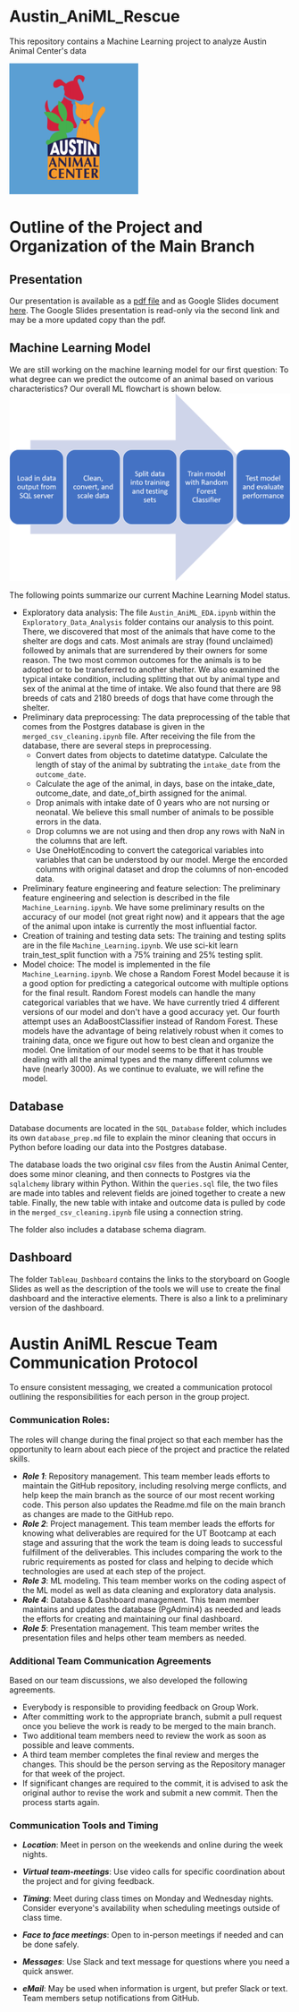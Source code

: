 # Austin_AniML_Rescue
This repository contains a Machine Learning project to analyze Austin Animal Center's data

![AAC_graphic](https://github.com/ilaha/Austin_AniML_Rescue/blob/main/Images/AAC_graphic.PNG)


# Outline of the Project and Organization of the Main Branch

## Presentation
Our presentation is available as a [pdf file](https://github.com/ilaha/Austin_AniML_Rescue/blob/main/Austin%20Animal%20rescue.pdf) and as Google Slides document [here](https://docs.google.com/presentation/d/120N6hRfooHchPLMDeCw5GEKs5dT-I0a_T48jhp-UGSE/edit?usp=sharing). The Google Slides presentation is read-only via the second link and may be a more updated copy than the pdf.


## Machine Learning Model
We are still working on the machine learning model for our first question: To what degree can we predict the outcome of an animal based on various characteristics? Our overall ML flowchart is shown below.
![Machine_Learning_Flowchart](https://github.com/ilaha/Austin_AniML_Rescue/blob/main/Images/Machine_Learning_Flowchart.png)

The following points summarize our current Machine Learning Model status.
- Exploratory data analysis: The file `Austin_AniML_EDA.ipynb` within the `Exploratory_Data_Analysis` folder contains our analysis to this point. There, we discovered that most of the animals that have come to the shelter are dogs and cats. Most animals are stray (found unclaimed) followed by animals that are surrendered by their owners for some reason. The two most common outcomes for the animals is to be adopted or to be transferred to another shelter. We also examined the typical intake condition, including splitting that out by animal type and sex of the animal at the time of intake. We also found that there are 98 breeds of cats and 2180 breeds of dogs that have come through the shelter.
- Preliminary data preprocessing: The data preprocessing of the table that comes from the Postgres database is given in the `merged_csv_cleaning.ipynb` file. After receiving the file from the database, there are several steps in preprocessing.
  - Convert dates from objects to datetime datatype. Calculate the length of stay of the animal by subtrating the `intake_date` from the `outcome_date`. 
  - Calculate the age of the animal, in days, base on the intake_date, outcome_date, and date_of_birth assigned for the animal. 
  - Drop animals with intake date of 0 years who are not nursing or neonatal. We believe this small number of animals to be possible errors in the data.
  - Drop columns we are not using and then drop any rows with NaN in the columns that are left.
  - Use OneHotEncoding to convert the categorical variables into variables that can be understood by our model. Merge the encorded columns with original dataset and drop the columns of non-encoded data.
- Preliminary feature engineering and feature selection: The preliminary feature engineering and selection is described in the file `Machine_Learning.ipynb`. We have some preliminary results on the accuracy of our model (not great right now) and it appears that the age of the animal upon intake is currently the most influential factor.
- Creation of training and testing data sets: The training and testing splits are in the file `Machine_Learning.ipynb`. We use sci-kit learn train_test_split function with a 75% training and 25% testing split.
- Model choice: The model is implemented in the file `Machine_Learning.ipynb`. We chose a Random Forest Model because it is a good option for predicting a categorical outcome with multiple options for the final result. Random Forest models can handle the many categorical variables that we have. We have currently tried 4 different versions of our model and don't have a good accuracy yet. Our fourth attempt uses an AdaBoostClassifier instead of Random Forest. These models have the advantage of being relatively robust when it comes to training data, once we figure out how to best clean and organize the model. One limitation of our model seems to be that it has trouble dealing with all the animal types and the many different columns we have (nearly 3000). As we continue to evaluate, we will refine the model. 


## Database
Database documents are located in the `SQL_Database` folder, which includes its own `database_prep.md` file to explain the minor cleaning that occurs in Python before loading our data into the Postgres database. 

The database loads the two original csv files from the Austin Animal Center, does some minor cleaning, and then connects to Postgres via the `sqlalchemy` library within Python. Within the `queries.sql` file, the two files are made into tables and relevent fields are joined together to create a new table. Finally, the new table with intake and outcome data is pulled by code in the `merged_csv_cleaning.ipynb` file using a connection string.

The folder also includes a database schema diagram.



## Dashboard
The folder `Tableau_Dashboard` contains the links to the storyboard on Google Slides as well as the description of the tools we will use to create the final dashboard and the interactive elements. There is also a link to a preliminary version of the dashboard.







# Austin AniML Rescue Team Communication Protocol

To ensure consistent messaging, we created a communication protocol outlining the responsibilities for each person in the group project.

### Communication Roles:
The roles will change during the final project so that each member has the opportunity to learn about each piece of the project and practice the related skills.

 - ***Role 1***: Repository management. This team member leads efforts to maintain the GitHub repository, including resolving merge conflicts, and help keep the main branch as the source of our most recent working code. This person also updates the Readme.md file on the main branch as changes are made to the GitHub repo.
 - ***Role 2***: Project management. This team member leads the efforts for knowing what deliverables are required for the UT Bootcamp at each stage and assuring that the work the team is doing leads to successful fulfillment of the deliverables. This includes comparing the work to the rubric requirements as posted for class and helping to decide which technologies are used at each step of the project.
 - ***Role 3***: ML modeling. This team member works on the coding aspect of the ML model as well as data cleaning and exploratory data analysis.
 - ***Role 4***: Database & Dashboard management. This team member maintains and updates the database (PgAdmin4) as needed and leads the efforts for creating and maintaining our final dashboard.
 - ***Role 5***: Presentation management. This team member writes the presentation files and helps other team members as needed.


### Additional Team Communication Agreements
Based on our team discussions, we also developed the following agreements.
 - Everybody is responsible to providing feedback on Group Work.
 - After committing work to the appropriate branch, submit a pull request once you believe the work is ready to be merged to the main branch.
 - Two additional team members need to review the work as soon as possible and leave comments.
 - A third team member completes the final review and merges the changes. This should be the person serving as the Repository manager for that week of the project.
 - If significant changes are required to the commit, it is advised to ask the original author to revise the work and submit a new commit. Then the process starts again.


### Communication Tools and Timing

- ***Location***: Meet in person on the weekends and online during the week nights.

 - ***Virtual team-meetings***: Use video calls for specific coordination about the project and for giving feedback.
     
- ***Timing***: Meet during class times on Monday and Wednesday nights. Consider everyone's availability when scheduling meetings outside of  class time.

- ***Face to face meetings***: Open to in-person meetings if needed and can be done safely.

- ***Messages***: Use Slack and text message for questions where you need a quick answer.

- ***eMail***: May be used when information is urgent, but prefer Slack or text. Team members setup notifications from GitHub. 
